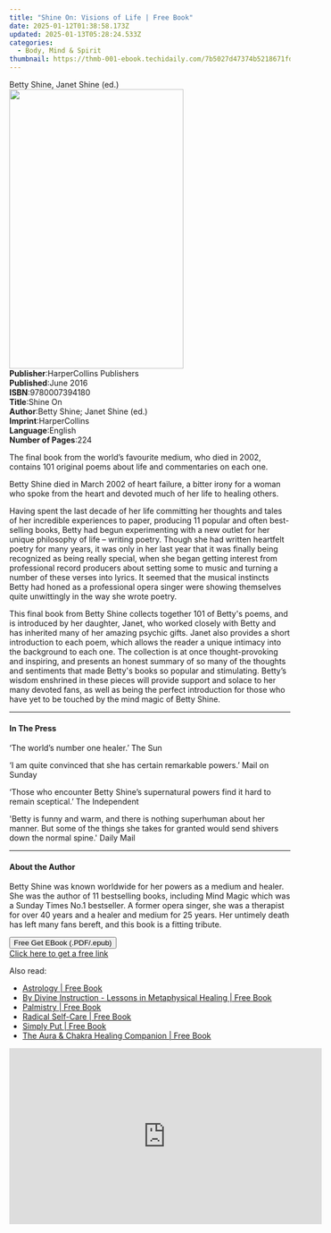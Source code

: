 ```yaml
---
title: "Shine On: Visions of Life | Free Book"
date: 2025-01-12T01:38:58.173Z
updated: 2025-01-13T05:28:24.533Z
categories:
  - Body, Mind & Spirit
thumbnail: https://thmb-001-ebook.techidaily.com/7b5027d47374b5218671fd08210a8fa0179149f35aa52f78f41f936bf48708cb.jpg
---
```

<main id="book-container">
  <div class="flex flex-col">
    <div class="book-brief flex-1 py-6 px-4 sm:p-6 md:py-10 md:px-8">
      <!-- brief-->
      <div class="book-brief-main">Betty Shine, Janet Shine (ed.)</div>
    </div>
    <div
      class="book-meta-info flex-1 grid gap-4 col-start-1 col-end-3 row-start-1 sm:mb-6 sm:grid-cols-4 lg:gap-6 lg:col-start-2 lg:row-end-6 lg:row-span-6 lg:mb-0"
    >
      <div
        class="book-meta-info-left place-content-center mt-4 p-4 text-sm leading-6 col-start-2 col-span-2 dark:text-slate-400"
      >
        <img
          class="w-full h-500 object-cover rounded-lg sm:h-255 sm:col-span-2 lg:col-span-full"
          src="https://img-001-ebook.techidaily.com/5f94d38688c9a267c52fb7498ad517a615ba8a5507420c8e4d1da1bea5636f64.jpg"
          alt=""
          width="312"
          height="500"
        />
      </div>
      <div
        class="book-meta-info-right mt-2 col-start-1 row-start-2 col-span-3 self-center"
      >
        <!-- meta data  -->
        <div class="flex flex-col px-4 md:px-8">
          <div class="flex-1">
            <strong>Publisher</strong>:<span class="px-2"
              >HarperCollins Publishers</span
            >
          </div>
          <div class="flex-1">
            <strong>Published</strong>:<span class="px-2">June 2016</span>
          </div>
          <div class="flex-1">
            <strong>ISBN</strong>:<span class="px-2">9780007394180</span>
          </div>
          <div class="flex-1">
            <strong>Title</strong>:<span class="px-2">Shine On</span>
          </div>
          <div class="flex-1">
            <strong>Author</strong>:<span class="px-2"
              >Betty Shine; Janet Shine (ed.)</span
            >
          </div>
          <div class="flex-1">
            <strong>Imprint</strong>:<span class="px-2">HarperCollins</span>
          </div>
          <div class="flex-1">
            <strong>Language</strong>:<span class="px-2">English</span>
          </div>
          <div class="flex-1">
            <strong>Number of Pages</strong>:<span class="px-2">224</span>
          </div>
        </div>
      </div>
    </div>
    <div class="book-description flex-1 py-6 px-4 sm:p-6 md:py-10 md:px-8">
      <div class="book-description-main">
        <div accordion-content="" id="description">
          <p>
            The final book from the world’s favourite medium, who died in 2002,
            contains 101 original poems about life and commentaries on each one.
          </p>
          <p>
            Betty Shine died in March 2002 of heart failure, a bitter irony for
            a woman who spoke from the heart and devoted much of her life to
            healing others.
          </p>
          <p>
            Having spent the last decade of her life committing her thoughts and
            tales of her incredible experiences to paper, producing 11 popular
            and often best-selling books, Betty had begun experimenting with a
            new outlet for her unique philosophy of life – writing poetry.
            Though she had written heartfelt poetry for many years, it was only
            in her last year that it was finally being recognized as being
            really special, when she began getting interest from professional
            record producers about setting some to music and turning a number of
            these verses into lyrics. It seemed that the musical instincts Betty
            had honed as a professional opera singer were showing themselves
            quite unwittingly in the way she wrote poetry.
          </p>
          <p>
            This final book from Betty Shine collects together 101 of Betty's
            poems, and is introduced by her daughter, Janet, who worked closely
            with Betty and has inherited many of her amazing psychic gifts.
            Janet also provides a short introduction to each poem, which allows
            the reader a unique intimacy into the background to each one. The
            collection is at once thought-provoking and inspiring, and presents
            an honest summary of so many of the thoughts and sentiments that
            made Betty's books so popular and stimulating. Betty’s wisdom
            enshrined in these pieces will provide support and solace to her
            many devoted fans, as well as being the perfect introduction for
            those who have yet to be touched by the mind magic of Betty Shine.
          </p>
        </div>
        <div class="accordion-fader"></div>
      </div>
    </div>
    <div class="book-excerpts flex-1 py-6 px-4 sm:p-6 md:py-10 md:px-8">
      <!-- excerpts-->
      <div class="book-excerpts-main">
        <hr />
        <h4 class="placeholder placeholder-heading">
          <span>In The Press</span>
        </h4>
        <p></p>
        <p>‘The world’s number one healer.’ The Sun</p>
        <p>
          ‘I am quite convinced that she has certain remarkable powers.’ Mail on
          Sunday
        </p>
        <p>
          ‘Those who encounter Betty Shine’s supernatural powers find it hard to
          remain sceptical.’ The Independent
        </p>
        <p>
          'Betty is funny and warm, and there is nothing superhuman about her
          manner. But some of the things she takes for granted would send
          shivers down the normal spine.' Daily Mail
        </p>
        <p></p>
      </div>
    </div>
    <div class="book-about-author flex-1 py-6 px-4 sm:p-6 md:py-10 md:px-8">
      <!-- about author-->
      <div class="book-main-author-main">
        <hr />
        <h4 class="placeholder placeholder-heading">
          <span>About the Author</span>
        </h4>
        <p></p>
        <p>
          Betty Shine was known worldwide for her powers as a medium and healer.
          She was the author of 11 bestselling books, including Mind Magic which
          was a Sunday Times No.1 bestseller. A former opera singer, she was a
          therapist for over 40 years and a healer and medium for 25 years. Her
          untimely death has left many fans bereft, and this book is a fitting
          tribute.
        </p>
        <p></p>
      </div>
    </div>
    <div class="book-free-get flex-1 py-6 px-4 sm:p-6 md:py-10 md:px-8">
      <button
        id="btn-free-get"
        class="bg-blue-500 hover:bg-blue-700 text-white font-bold py-2 px-4 rounded"
      >
        Free Get EBook (.PDF/.epub)
      </button>
      <div id="countdown-display" class="px-2 text-lg mt-2"></div>
      <a
        id="free-link"
        class="hidden bg-blue-500 hover:bg-blue-700 text-white font-bold py-2 px-4 rounded"
        href="https://www.ebooks.com/en-us/book/2610445/shine-on-visions-of-life/betty-shine/"
        target="_blank"
        >Click here to get a free link</a
      >
    </div>
    <script>
      let countdownTime = 0;
      let countdownInterval = null;
      document
        .getElementById('btn-free-get')
        .addEventListener('click', startCountdown);
      function startCountdown() {
        countdownTime = new Date().getTime() + 60000 * 3;
        countdownInterval = setInterval(updateCountdown, 1000);
        document.getElementById('btn-free-get').disabled = true;
        document
          .getElementById('btn-free-get')
          .classList.add('bg-gray-500', 'cursor-not-allowed');
      }
      function updateCountdown() {
        let currentTime = new Date().getTime();
        let timeLeft = countdownTime - currentTime;
        let secondsLeft = Math.floor(timeLeft / 1000);
        document.getElementById('countdown-display').innerHTML =
          `Remaining time: ${secondsLeft} seconds.`;
        if (secondsLeft <= 0) {
          clearInterval(countdownInterval);
          document.getElementById('btn-free-get').classList.add('hidden');
          document.getElementById('free-link').classList.remove('hidden');
          document.getElementById('countdown-display').innerHTML = '';
        }
      }
    </script>
  </div>
</main>

<ins class="adsbygoogle"
      style="display:block"
      data-ad-client="ca-pub-7571918770474297"
      data-ad-slot="8358498916"
      data-ad-format="auto"
      data-full-width-responsive="true"></ins>
    

<span class="atpl-alsoreadstyle">Also read:</span>
<div><ul>
<li><a href="https://novels-ebooks.techidaily.com/211148665-9781398838048-astrology/"><u>Astrology | Free Book</u></a></li>
<li><a href="https://novels-ebooks.techidaily.com/211149717-9780645870213-by-divine-instruction-lessons-in-metaphysical-healing/"><u>By Divine Instruction - Lessons in Metaphysical Healing | Free Book</u></a></li>
<li><a href="https://novels-ebooks.techidaily.com/211148663-9781398838055-palmistry/"><u>Palmistry | Free Book</u></a></li>
<li><a href="https://novels-ebooks.techidaily.com/211149654-9780711294226-radical-self-care/"><u>Radical Self-Care | Free Book</u></a></li>
<li><a href="https://novels-ebooks.techidaily.com/211147989-9781945783319-simply-put/"><u>Simply Put | Free Book</u></a></li>
<li><a href="https://novels-ebooks.techidaily.com/211149667-9780760391341-the-aura-chakra-healing-companion/"><u>The Aura & Chakra Healing Companion | Free Book</u></a></li>
</ul></div>

<!-- affiliate ads begin -->
<iframe width="560" height="315" src="https://www.youtube.com/embed/9ECz3oZ8NrQ?si=86vkwkDJo9HQXpzt" title="YouTube video player" frameborder="0" allow="accelerometer; autoplay; clipboard-write; encrypted-media; gyroscope; picture-in-picture; web-share" referrerpolicy="strict-origin-when-cross-origin" allowfullscreen></iframe>
<!-- affiliate ads end -->

